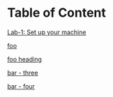 # Table of Content

[Lab-1: Set up your machine](/lab1/index.md) <!-- Sends the user to the root README.md -->

[foo](/foo/) <!-- Sends the user to index.html of directory foo -->

[foo heading](./#heading) <!-- Anchors user to a heading in the foo README file -->

[bar - three](../bar/three.md) <!-- You can append .md (recommended) -->

[bar - four](../bar/four.html) <!-- Or you can append .html -->